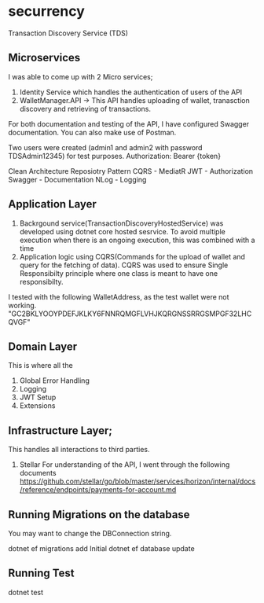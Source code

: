 # securrency
Transaction Discovery Service (TDS)




Microservices
-----------------------------------------------
I was able to come up with 2 Micro services;

1. Identity Service which handles the authentication of users of the API
2.  WalletManager.API -> This API handles uploading of wallet, tranasction discovery and retrieving of transactions.

For both documentation and testing of the API, I have configured Swagger documentation. You can also make use of Postman.

Two users were created (admin1 and admin2 with password TDSAdmin12345) for test purposes.
Authorization: Bearer {token}
 
Clean Architecture
Reposiotry Pattern
CQRS - MediatR
JWT - Authorization
Swagger - Documentation
NLog - Logging




Application Layer
----------------------------------------
1. Backrgound service(TransactionDiscoveryHostedService) was developed using dotnet core hosted sesrvice. To avoid multiple execution when there is an ongoing execution, this was combined with a time 
2. Application logic using CQRS(Commands for the upload of wallet and query for the fetching of data). CQRS was used to ensure Single Responsibilty principle where one class is meant to have one responsibilty.

I tested with the following WalletAddress, as the test wallet were not working.
"GC2BKLYOOYPDEFJKLKY6FNNRQMGFLVHJKQRGNSSRRGSMPGF32LHCQVGF"

Domain Layer
--------------------------------------------
This is where all the 
1. Global Error Handling
2. Logging
3. JWT Setup
4. Extensions





Infrastructure Layer;
-----------------------------------------------
This handles all interactions to third parties.
1. Stellar
For understanding of the API, I went through the following documents
https://github.com/stellar/go/blob/master/services/horizon/internal/docs/reference/endpoints/payments-for-account.md


Running Migrations on the database
--------------------------------------
You may want to change the DBConnection string.

dotnet ef migrations add Initial 
dotnet ef database update




Running Test
--------------------------------------
dotnet test 






